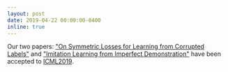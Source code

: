 ```yaml
---
layout: post
date: 2019-04-22 00:00:00-0400
inline: true
---
```


Our two papers:  ["On Symmetric Losses for Learning from Corrupted Labels"](https://arxiv.org/abs/1901.09314) and ["Imitation Learning from Imperfect Demonstration"](https://arxiv.org/abs/1901.09387) have been accepted to [ICML2019](https://icml.cc/).

